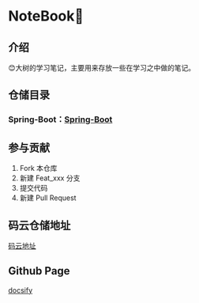# NoteBook📕

## 介绍

😊大树的学习笔记，主要用来存放一些在学习之中做的笔记。

## 仓储目录

### Spring-Boot：[Spring-Boot](Spring-Boot/)


## 参与贡献

1. Fork 本仓库
2. 新建 Feat_xxx 分支
3. 提交代码
4. 新建 Pull Request

## 码云仓储地址

[码云地址](https://gitee.com/BEATREEHERO/NoteBook)

## Github Page

[docsify](https://docsify.js.org/#/)
